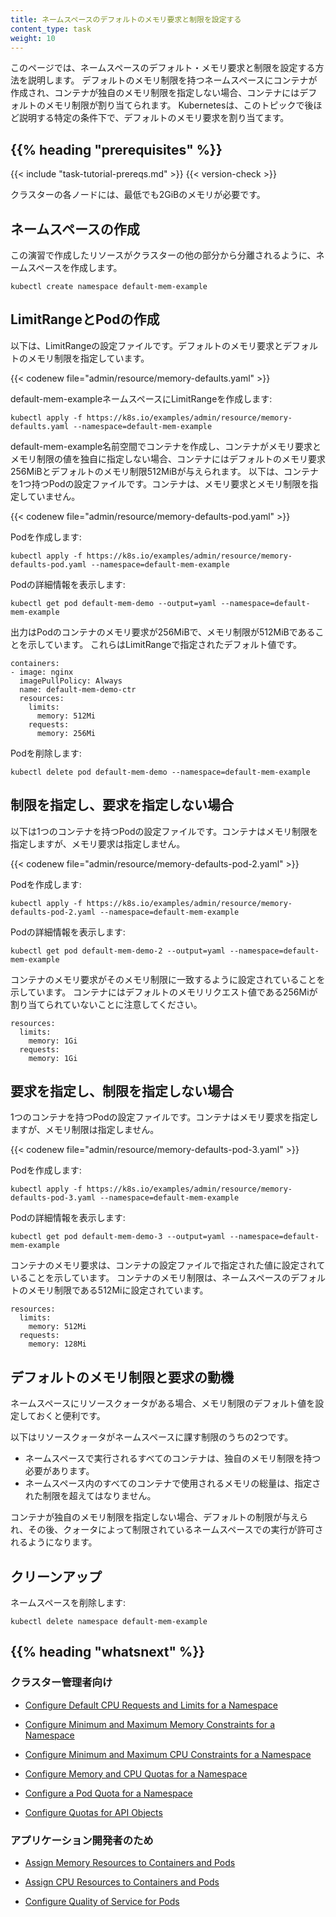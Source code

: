 ```yaml
---
title: ネームスペースのデフォルトのメモリ要求と制限を設定する
content_type: task
weight: 10
---
```


<!-- overview -->

このページでは、ネームスペースのデフォルト・メモリ要求と制限を設定する方法を説明します。
デフォルトのメモリ制限を持つネームスペースにコンテナが作成され、コンテナが独自のメモリ制限を指定しない場合、コンテナにはデフォルトのメモリ制限が割り当てられます。
Kubernetesは、このトピックで後ほど説明する特定の条件下で、デフォルトのメモリ要求を割り当てます。



## {{% heading "prerequisites" %}}


{{< include "task-tutorial-prereqs.md" >}} {{< version-check >}}

クラスターの各ノードには、最低でも2GiBのメモリが必要です。



<!-- steps -->

## ネームスペースの作成

この演習で作成したリソースがクラスターの他の部分から分離されるように、ネームスペースを作成します。

```shell
kubectl create namespace default-mem-example
```

## LimitRangeとPodの作成

以下は、LimitRangeの設定ファイルです。デフォルトのメモリ要求とデフォルトのメモリ制限を指定しています。

{{< codenew file="admin/resource/memory-defaults.yaml" >}}

default-mem-exampleネームスペースにLimitRangeを作成します:

```shell
kubectl apply -f https://k8s.io/examples/admin/resource/memory-defaults.yaml --namespace=default-mem-example
```

default-mem-example名前空間でコンテナを作成し、コンテナがメモリ要求とメモリ制限の値を独自に指定しない場合、コンテナにはデフォルトのメモリ要求256MiBとデフォルトのメモリ制限512MiBが与えられます。
以下は、コンテナを1つ持つPodの設定ファイルです。コンテナは、メモリ要求とメモリ制限を指定していません。

{{< codenew file="admin/resource/memory-defaults-pod.yaml" >}}

Podを作成します:

```shell
kubectl apply -f https://k8s.io/examples/admin/resource/memory-defaults-pod.yaml --namespace=default-mem-example
```

Podの詳細情報を表示します:

```shell
kubectl get pod default-mem-demo --output=yaml --namespace=default-mem-example
```

出力はPodのコンテナのメモリ要求が256MiBで、メモリ制限が512MiBであることを示しています。
これらはLimitRangeで指定されたデフォルト値です。

```shell
containers:
- image: nginx
  imagePullPolicy: Always
  name: default-mem-demo-ctr
  resources:
    limits:
      memory: 512Mi
    requests:
      memory: 256Mi
```

Podを削除します:

```shell
kubectl delete pod default-mem-demo --namespace=default-mem-example
```

## 制限を指定し、要求を指定しない場合

以下は1つのコンテナを持つPodの設定ファイルです。コンテナはメモリ制限を指定しますが、メモリ要求は指定しません。

{{< codenew file="admin/resource/memory-defaults-pod-2.yaml" >}}

Podを作成します:


```shell
kubectl apply -f https://k8s.io/examples/admin/resource/memory-defaults-pod-2.yaml --namespace=default-mem-example
```

Podの詳細情報を表示します:

```shell
kubectl get pod default-mem-demo-2 --output=yaml --namespace=default-mem-example
```

コンテナのメモリ要求がそのメモリ制限に一致するように設定されていることを示しています。
コンテナにはデフォルトのメモリリクエスト値である256Miが割り当てられていないことに注意してください。

```
resources:
  limits:
    memory: 1Gi
  requests:
    memory: 1Gi
```

## 要求を指定し、制限を指定しない場合

1つのコンテナを持つPodの設定ファイルです。コンテナはメモリ要求を指定しますが、メモリ制限は指定しません。

{{< codenew file="admin/resource/memory-defaults-pod-3.yaml" >}}

Podを作成します:

```shell
kubectl apply -f https://k8s.io/examples/admin/resource/memory-defaults-pod-3.yaml --namespace=default-mem-example
```

Podの詳細情報を表示します:

```shell
kubectl get pod default-mem-demo-3 --output=yaml --namespace=default-mem-example
```

コンテナのメモリ要求は、コンテナの設定ファイルで指定された値に設定されていることを示しています。
コンテナのメモリ制限は、ネームスペースのデフォルトのメモリ制限である512Miに設定されています。

```
resources:
  limits:
    memory: 512Mi
  requests:
    memory: 128Mi
```

## デフォルトのメモリ制限と要求の動機

ネームスペースにリソースクォータがある場合、メモリ制限のデフォルト値を設定しておくと便利です。

以下はリソースクォータがネームスペースに課す制限のうちの2つです。

* ネームスペースで実行されるすべてのコンテナは、独自のメモリ制限を持つ必要があります。
* ネームスペース内のすべてのコンテナで使用されるメモリの総量は、指定された制限を超えてはなりません。

コンテナが独自のメモリ制限を指定しない場合、デフォルトの制限が与えられ、その後、クォータによって制限されているネームスペースでの実行が許可されるようになります。

## クリーンアップ

ネームスペースを削除します:

```shell
kubectl delete namespace default-mem-example
```



## {{% heading "whatsnext" %}}


### クラスター管理者向け

* [Configure Default CPU Requests and Limits for a Namespace](/docs/tasks/administer-cluster/manage-resources/cpu-default-namespace/)

* [Configure Minimum and Maximum Memory Constraints for a Namespace](/docs/tasks/administer-cluster/manage-resources/memory-constraint-namespace/)

* [Configure Minimum and Maximum CPU Constraints for a Namespace](/docs/tasks/administer-cluster/manage-resources/cpu-constraint-namespace/)

* [Configure Memory and CPU Quotas for a Namespace](/docs/tasks/administer-cluster/manage-resources/quota-memory-cpu-namespace/)

* [Configure a Pod Quota for a Namespace](/docs/tasks/administer-cluster/manage-resources/quota-pod-namespace/)

* [Configure Quotas for API Objects](/docs/tasks/administer-cluster/quota-api-object/)

### アプリケーション開発者のため

* [Assign Memory Resources to Containers and Pods](/docs/tasks/configure-pod-container/assign-memory-resource/)

* [Assign CPU Resources to Containers and Pods](/docs/tasks/configure-pod-container/assign-cpu-resource/)

* [Configure Quality of Service for Pods](/docs/tasks/configure-pod-container/quality-service-pod/)




